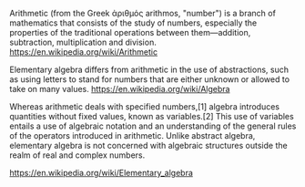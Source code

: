 Arithmetic (from the Greek ἀριθμός arithmos, "number") is a branch of mathematics that consists of the study of numbers, especially the properties of the traditional operations between them—addition, subtraction, multiplication and division.
https://en.wikipedia.org/wiki/Arithmetic

Elementary algebra differs from arithmetic in the use of abstractions, such as using letters to stand for numbers that are either unknown or allowed to take on many values.
https://en.wikipedia.org/wiki/Algebra

Whereas arithmetic deals with specified numbers,[1] algebra introduces quantities without fixed values, known as variables.[2] This use of variables entails a use of algebraic notation and an understanding of the general rules of the operators introduced in arithmetic. Unlike abstract algebra, elementary algebra is not concerned with algebraic structures outside the realm of real and complex numbers.

https://en.wikipedia.org/wiki/Elementary_algebra
